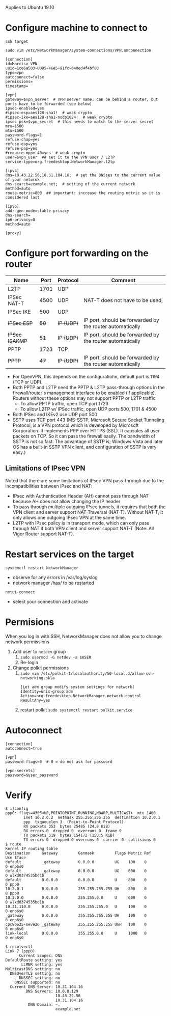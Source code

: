 
Applies to Ubuntu 19.10

# Configure machine to connect to

`ssh target`

`sudo vim /etc/NetworkManager/system-connections/VPN.nmconnection`
```
[connection]
id=Marciso VPN
uuid=1ce6a503-0085-46e5-91fc-640ed4f4bf00
type=vpn
autoconnect=false
permissions=
timestamp=

[vpn]
gateway=$vpn_server  # VPN server name, can be behind a router, but ports have to be forwarded (see below)
ipsec-enabled=yes
#ipsec-esp=aes128-sha1!  # weak crypto
#ipsec-ike=aes128-sha1-modp1024!  # weak crypto
ipsec-psk=$vpn_secret  # this needs to match to the server secret
mru=1500
mtu=1500
password-flags=1
refuse-chap=yes
refuse-eap=yes
refuse-pap=yes
#require-mppe-40=yes  # weak crypto
user=$vpn_user  ## set it to the VPN user / L2TP
service-type=org.freedesktop.NetworkManager.l2tp

[ipv4]
dns=10.43.22.56;10.31.104.16;  # set the DNSses to the current value of your netwrok
dns-search=example.net;  # setting of the current network
method=auto
route-metric=800  ## important: increase the routing metric so it is considered last

[ipv6]
addr-gen-mode=stable-privacy
dns-search=
ip6-privacy=0
method=auto

[proxy]
```

# Configure port forwarding on the router

Name | Port | Protocol | Comment
-----|------|----------|----
L2TP | 1701 | UDP
IPSec NAT-T | 4500 | UDP | NAT-T does not have to be used, 
IPSec IKE | 500 | UDP
~~IPSec ESP~~ | ~~50~~ | ~~IP (UDP)~~ | IP port, should be forwarded by the router automatically
~~IPSec ISAKMP~~ | ~~51~~ | ~~IP (UDP)~~ | IP port, should be forwarded by the router automatically
PPTP | 1723 | TCP
~~PPTP~~ | ~~47~~ | ~~IP (UDP)~~ | IP port, should be forwarded by the router automatically

* For OpenVPN, this depends on the configuratiohn, default port is 1194 (TCP or UDP).
* Both PPTP and L2TP need the PPTP & L2TP pass-through options in the firewall/router's management interface to be enabled (if applicable). Routers without these options may not support PPTP or L2TP traffic
    * To allow PPTP traffic, open TCP port 1723
    * To allow L2TP w/ IPSec traffic, open UDP ports 500, 1701 & 4500
* Both IPSec and IKEv2 use UDP port 500
* SSTP uses TCP port 443 (MS-SSTP, Microsoft Secure Socket Tunneling Protocol, is a VPN protocol which is developed by Microsoft Corporation. It implements PPP over HTTPS (SSL). It capsules all user packets on TCP. So it can pass the firewall easily. The bandwidth of SSTP is not so fast. The advantage of SSTP is; Windows Vista and later OS has a built-in SSTP VPN client, and configuration of SSTP is very easy.)

## Limitations of IPsec VPN
Noted that there are some limitations of IPsec VPN pass-through due to the incompatibilities between IPsec and NAT:
 * IPsec with Authentication Header (AH) cannot pass through NAT because AH does not allow changing the IP header
 * To pass through multiple outgoing IPsec tunnels, it requires that both the VPN client and server support NAT-Traversal (NAT-T). Without NAT-T, it only allows one outgoing IPsec VPN at the same time.
 * L2TP with IPsec policy is in transport mode, which can only pass through NAT if both VPN client and server support NAT-T (Note: All Vigor Router support NAT-T).

# Restart services on the target
`systemctl restart NetworkManager`
* observe for any errors in /var/log/syslog
* network manager /has/ to be restarted

`nmtui-connect` 
- select your connection and activate

# Permisions
When you log in with SSH, NetworkManager does not allow you to change network permissions

1. Add user to `netdev` group
   1. `sudo usermod -G netdev -a $USER`
   1. Re-login
1. Change polkit permissions
   1. `sudo vim /etc/polkit-1/localauthority/50-local.d/allow-ssh-networking.pkla`
      ```
      [Let adm group modify system settings for network]
      Identity=unix-group:adm
      Action=org.freedesktop.NetworkManager.network-control
      ResultAny=yes
      ```
   1. restart polkit
   `sudo systemctl restart polkit.service`

# Autoconnect
```
[connection]
autoconnect=true

[vpn]
password-flags=0  # 0 = do not ask for password

[vpn-secrets]
password=$user_password
```
# Verify

```
$ ifconfig
ppp0: flags=4305<UP,POINTOPOINT,RUNNING,NOARP,MULTICAST>  mtu 1400
        inet 10.2.0.2  netmask 255.255.255.255  destination 10.2.0.1
        ppp  txqueuelen 3  (Point-to-Point Protocol)
        RX packets 353  bytes 25485 (24.8 KiB)
        RX errors 0  dropped 0  overruns 0  frame 0
        TX packets 319  bytes 154172 (150.5 KiB)
        TX errors 0  dropped 0 overruns 0  carrier 0  collisions 0
$ route
Kernel IP routing table
Destination     Gateway         Genmask         Flags Metric Ref    Use Iface
default         _gateway        0.0.0.0         UG    100    0        0 enp6s0
default         _gateway        0.0.0.0         UG    600    0        0 wlxd0374535bd1b
default         0.0.0.0         0.0.0.0         U     800    0        0 ppp0
10.2.0.1        0.0.0.0         255.255.255.255 UH    800    0        0 ppp0
10.3.0.0        0.0.0.0         255.255.0.0     U     600    0        0 wlxd0374535bd1b
10.31.110.0     0.0.0.0         255.255.255.0   U     100    0        0 enp6s0
_gateway        0.0.0.0         255.255.255.255 UH    100    0        0 enp6s0
cpc86635-seve26 _gateway        255.255.255.255 UGH   100    0        0 enp6s0
link-local      0.0.0.0         255.255.0.0     U     1000   0        0 enp6s0

$ resolvectl
Link 7 (ppp0)
      Current Scopes: DNS
DefaultRoute setting: yes
       LLMNR setting: yes
MulticastDNS setting: no
  DNSOverTLS setting: no
      DNSSEC setting: no
    DNSSEC supported: no
  Current DNS Server: 10.31.104.16
         DNS Servers: 10.0.0.129
                      10.43.22.56
                      10.31.104.16
          DNS Domain: ~.
                      example.net
```

